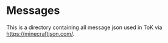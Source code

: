 # Messages
This is a directory containing all message json used in ToK via https://minecraftjson.com/.